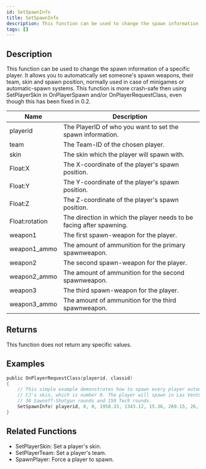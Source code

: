 ```yaml
---
id: SetSpawnInfo
title: SetSpawnInfo
description: This function can be used to change the spawn information of a specific player.
tags: []
---
```


## Description

This function can be used to change the spawn information of a specific player. It allows you to automatically set someone's spawn weapons, their team, skin and spawn position, normally used in case of minigames or automatic-spawn systems. This function is more crash-safe then using SetPlayerSkin in OnPlayerSpawn and/or OnPlayerRequestClass, even though this has been fixed in 0.2.

| Name           | Description                                                          |
| -------------- | -------------------------------------------------------------------- |
| playerid       | The PlayerID of who you want to set the spawn information.           |
| team           | The Team-ID of the chosen player.                                    |
| skin           | The skin which the player will spawn with.                           |
| Float:X        | The X-coordinate of the player's spawn position.                     |
| Float:Y        | The Y-coordinate of the player's spawn position.                     |
| Float:Z        | The Z-coordinate of the player's spawn position.                     |
| Float:rotation | The direction in which the player needs to be facing after spawning. |
| weapon1        | The first spawn-weapon for the player.                               |
| weapon1_ammo   | The amount of ammunition for the primary spawnweapon.                |
| weapon2        | The second spawn-weapon for the player.                              |
| weapon2_ammo   | The amount of ammunition for the second spawnweapon.                 |
| weapon3        | The third spawn-weapon for the player.                               |
| weapon3_ammo   | The amount of ammunition for the third spawnweapon.                  |

## Returns

This function does not return any specific values.

## Examples

```c
public OnPlayerRequestClass(playerid, classid)
{
    // This simple example demonstrates how to spawn every player automatically with
    // CJ's skin, which is number 0. The player will spawn in Las Venturas, with
    // 36 Sawnoff-Shotgun rounds and 150 Tec9 rounds.
    SetSpawnInfo( playerid, 0, 0, 1958.33, 1343.12, 15.36, 269.15, 26, 36, 28, 150, 0, 0 );
}
```

## Related Functions

- SetPlayerSkin: Set a player's skin.
- SetPlayerTeam: Set a player's team.
- SpawnPlayer: Force a player to spawn.
